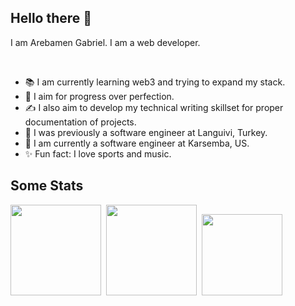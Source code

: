 ## Hello there 👋

I am Arebamen Gabriel. I am a web developer.

<br>

- 📚 I am currently learning web3 and trying to expand my stack.
- 💨 I aim for progress over perfection.
- ✍️ I also aim to develop my technical writing skillset for proper documentation of projects.
- 🏅 I was previously a software engineer at Languivi, Turkey.
- 🏅 I am currently a software engineer at Karsemba, US.
- ✨ Fun fact: I love sports and music.


## Some Stats
<div>
<a href="https://github.com/anuraghazra/github-readme-stats"><img height="145em" src="https://github-readme-stats-bpires.vercel.app/api?username=gabquelyn&hide_title=true&line_height=25&hide_rank=false&theme=dark&show_icons=true&hide_border=true"></a>&nbsp;
<a href="https://github.com/denvercoder1/github-readme-streak-stats"><img height="145em" src="https://github-readme-streak-stats.herokuapp.com/?user=gabquelyn&theme=dark&hide_border=true"></a>&nbsp;
<a href="https://github.com/anuraghazra/github-readme-stats"><img height="129.6em" src="https://github-readme-stats-bpires.vercel.app/api/top-langs/?username=gabquelyn&layout=compact&card_width=400&hide_title=true&theme=dark&t&langs_count=10&hide_border=true"></a>&nbsp;
</div>
